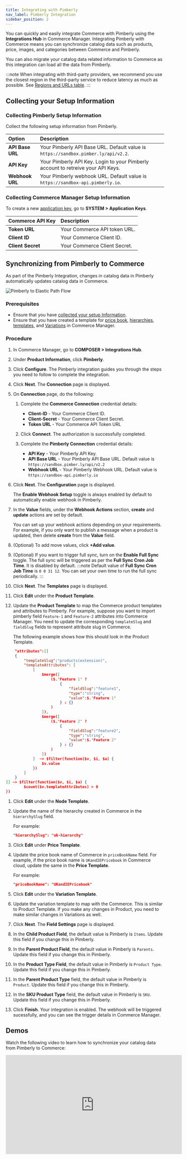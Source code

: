 ```yaml
---
title: Integrating with Pimberly
nav_label: Pimberly Integration
sidebar_position: 2
---
```


You can quickly and easily integrate Commerce with Pimberly using the **Integrations Hub** in Commerce Manager. Integrating Pimberly with Commerce means you can synchronize catalog data such as products, price, images, and categories between Commerce and Pimberly. 

You can also migrate your catalog data related information to Commerce as this integration can load all the data from Pimberly.

:::note
When integrating with third-party providers, we recommend you use the closest region in the third-party service to reduce latency as much as possible. See [Regions and URLs table](/guides/Getting-Started/api-overview/elastic-path-domains#regions-and-ur-ls).
:::

## Collecting your Setup Information

### Collecting Pimberly Setup Information

Collect the following setup information from Pimberly.

| Option | Description                            |
|:------------------------------------|:---------------------------------------|
| **API Base URL**                    | Your Pimberly API Base URL. Default value is `https://sandbox.pimber.ly/api/v2.2`. |
| **API Key**                       | Your Pimberly API Key. Login to your Pimberly account to retreive your API Keys. |
| **Webhook URL**               | Your Pimberly webhook URL. Default value is `https://sandbox-api.pimberly.io`. |

### Collecting Commerce Manager Setup Information

To create a new [application key](/docs/authentication/application-keys/application-keys-cm), go to **SYSTEM > Application Keys**.

| Commerce API Key | Description                            |
|:------------------------------------|:---------------------------------------|
| **Token URL**                       | Your Commerce API token URL. |
| **Client ID**                       | Your Commerce Client ID. |
| **Client Secret**                   | Your Commerce Client Secret. |

## Synchronizing from Pimberly to Commerce

As part of the Pimberly Integration, changes in catalog data in Pimberly automatically updates catalog data in Commerce.

![Pimberly to Elastic Path Flow](/assets/Pimberly.png)

### Prerequisites

 - Ensure that you have [collected your setup Information](#collecting-your-setup-information).
 - Ensure that you have created a template for [price book](/docs/commerce-manager/product-experience-manager/pricebooks/pxm-pricebooks#creating-price-books), [hierarchies](/docs/pxm/hierarchies/hierarchy#creating-hierarchies), [templates](/docs/pxm/products/extending-pxm-products/templates#creating-templates), and [Variations](/docs/pxm/products/pxm-product-variations/variations#creating-variations) in Commerce Manager.

 ### Procedure

1. In Commerce Manager, go to **COMPOSER > Integrations Hub**.
1. Under **Product Information**, click **Pimberly**.
1. Click **Configure**. The Pimberly integration guides you through the steps you need to follow to complete the integration.
1. Click **Next**. The **Connection** page is displayed.
1. On **Connection** page, do the following:
    1. Complete the **Commerce Connection** credential details:
        - **Client-ID**  - Your Commerce Client ID.
        - **Client-Secret** - Your Commerce Client Secret.
        - **Token URL** - Your Commerce API Token URL
    
    1. Click **Connect**. The authorization is successfully completed.
    1. Complete the **Pimberly Connection** credential details:
        - **API Key** - Your Pimberly API Key.
        - **API Base URL**  - Your Pimberly API Base URL. Default value is `https://sandbox.pimber.ly/api/v2.2`
        - **Webhook URL** - Your Pimberly Webhook URL. Default value is `https://sandbox-api.pimberly.io`

1. Click **Next**. The **Configuration** page is displayed. 

    The **Enable Webhook Setup** toggle is always enabled by default to automatically enable webhook in Pimberly. 
1. In the **Value** fields, under the **Webhook Actions** section, **create** and **update** actions are set by default.
    
    You can set up your webhook actions depending on your requirements. For example, if you only want to publish a message when a product is updated, then delete **create** from the **Value** field.
    
1. (Optional) To add move values, click **+Add value**. 
1. (Optional) If you want to trigger full sync, turn on the **Enable Full Sync** toggle. The full sync will be triggered as per the **Full Sync Cron Job Time**. It is disabled by default.
    :::note
    Default value of **Full Sync Cron Job Time** is `0 0 31 12`. You can set your own time to run the full sync periodically.
    :::
1. Click **Next**.  The **Templates** page is displayed.
1. Click **Edit** under the **Product Template**.
1. Update the **Product Template** to map the Commerce product templates and attributes to Pimberly.
    For example, suppose you want to import pimberly field `Feature-1` and `Feature-2` attributes into Commerce Manager. You need to update the corresponding `templateSlug` and `fieldSlug` fields to represent attribute slug in Commerce.
    
    The following example shows how this should look in the Product Template.

```Json
    "attributes":[[
    {
        "templateSlug":"products(extension)",
        "templateAttributes": [
            [
                $merge([
                    ($.'Feature 1' ?
                        {
                            "fieldSlug":"feature1",
                            "type":"string",
                            "value":$.'Feature 1'
                        } : {}
                    )
                ]),
                $merge([
                    ($.'Feature 2' ?
                        {
                            "fieldSlug":"feature2",
                            "type":"string",
                            "value":$.'Feature 2'
                        } : {}
                    )
                ])
            ]  ~> $filter(function($v, $i, $a) {
                $v.value
            })
        ]
    }
]] ~> $filter(function($v, $i, $a) {
        $count($v.templateAttributes) > 0
})
```

1. Click **Edit** under the **Node Template**.
1. Update the name of the hierarchy created in Commerce in the `hierarchySlug` field.
    
    For example:
    
    ```Json
    "hierarchySlug": "uk-hierarchy"
    ```
1. Click **Edit** under **Price Template**.
1. Update the price book name of Commerce in `priceBookName` field. For example, if the price book name is `UKandIEPricebook` in Commerce cloud, update the same in the **Price Template**.

    For example:
    ```Json
    "priceBookName": "UKandIEPricebook"
    ```
1. Click **Edit** under the **Variation Template**.
1. Update the variation template to map with the Commerce. This is similar to Product Template. If you make any changes in Product, you need to make similar changes in Variations as well.
1. Click **Next**. The **Field Settings** page is displayed.
1. In the **Child Product Field**, the default value is Pimberly is `Items`. Update this field if you change this in Pimberly.
1. In the **Parent Product Field**, the default value in Pimberly is `Parents`. Update this field if you change this in Pimberly.
1. In the **Product Type Field**, the default value in Pimberly is `Product Type`. Update this field if you change this in Pimberly.
1. In the **Parent Product Type** field, the default value in Pimberly is `Product`. Update this field if you change this in Pimberly.
1. In the **SKU Product Type** field, the default value in Pimberly is `SKU`. Update this field if you change this in Pimberly.
1. Click **Finish**. Your integration is enabled. The webhook will be triggered sucessfully, and you can see the trigger details in Commerce Manager.

## Demos

Watch the following video to learn how to synchronize your catalog data from Pimberly to Commerce:

<iframe width="560" height="315" src="https://www.youtube.com/embed/H61cCbjWtiE" title="Configuring Pimberly" frameborder="0" allow="accelerometer; autoplay; clipboard-write; encrypted-media; gyroscope; picture-in-picture; web-share" referrerpolicy="strict-origin-when-cross-origin" allowfullscreen></iframe>
